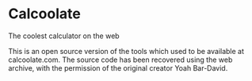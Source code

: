 # Calcoolate
The coolest calculator on the web

This is an open source version of the tools which used to be available at calcoolate.com.
The source code has been recovered using the web archive, with the permission of the original creator Yoah Bar-David.
